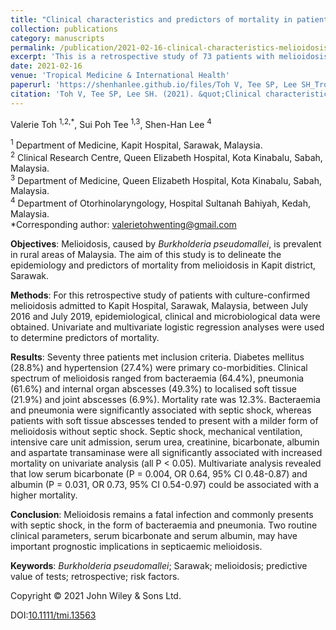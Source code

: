 ```yaml
---
title: "Clinical characteristics and predictors of mortality in patients with melioidosis: the Kapit experience"
collection: publications
category: manuscripts
permalink: /publication/2021-02-16-clinical-characteristics-melioidosis-kapit
excerpt: 'This is a retrospective study of 73 patients with melioidosis at Kapit Hospital, Sarawak, Malaysia between 2016 to 2019. Patients commonly presented with septic shock, in the form of bacteraemia and pneumonia. Two routine clinical parameters, serum bicarbonate and albumin were found to have important prognostic implications in septicaemic melioidosis..'
date: 2021-02-16
venue: 'Tropical Medicine & International Health'
paperurl: 'https://shenhanlee.github.io/files/Toh V, Tee SP, Lee SH_Tropical Medicine & International Health_2021.pdf'
citation: 'Toh V, Tee SP, Lee SH. (2021). &quot;Clinical characteristics and predictors of mortality in patients with melioidosis: the Kapit experience.&quot; <i>Tropical Medicine & International Health</i>. 26(6):664-671.'
---
```


Valerie Toh <sup>1,2,*</sup>, Sui Poh Tee <sup>1,3</sup>, Shen-Han Lee <sup>4</sup>  

<sup>1</sup> Department of Medicine, Kapit Hospital, Sarawak, Malaysia.  
<sup>2</sup> Clinical Research Centre, Queen Elizabeth Hospital, Kota Kinabalu, Sabah, Malaysia.  
<sup>3</sup> Department of Medicine, Queen Elizabeth Hospital, Kota Kinabalu, Sabah, Malaysia.  
<sup>4</sup> Department of Otorhinolaryngology, Hospital Sultanah Bahiyah, Kedah, Malaysia.  
*Corresponding author: [valerietohwenting@gmail.com](mailto:valerietohwenting@gmail.com)  

<b>Objectives</b>: Melioidosis, caused by <i>Burkholderia pseudomallei</i>, is prevalent in rural areas of Malaysia. The aim of this study is to delineate the epidemiology and predictors of mortality from melioidosis in Kapit district, Sarawak.

<b>Methods</b>: For this retrospective study of patients with culture-confirmed melioidosis admitted to Kapit Hospital, Sarawak, Malaysia, between July 2016 and July 2019, epidemiological, clinical and microbiological data were obtained. Univariate and multivariate logistic regression analyses were used to determine predictors of mortality.

<b>Results</b>: Seventy three patients met inclusion criteria. Diabetes mellitus (28.8%) and hypertension (27.4%) were primary co-morbidities. Clinical spectrum of melioidosis ranged from bacteraemia (64.4%), pneumonia (61.6%) and internal organ abscesses (49.3%) to localised soft tissue (21.9%) and joint abscesses (6.9%). Mortality rate was 12.3%. Bacteraemia and pneumonia were significantly associated with septic shock, whereas patients with soft tissue abscesses tended to present with a milder form of melioidosis without septic shock. Septic shock, mechanical ventilation, intensive care unit admission, serum urea, creatinine, bicarbonate, albumin and aspartate transaminase were all significantly associated with increased mortality on univariate analysis (all P < 0.05). Multivariate analysis revealed that low serum bicarbonate (P = 0.004, OR 0.64, 95% CI 0.48-0.87) and albumin (P = 0.031, OR 0.73, 95% CI 0.54-0.97) could be associated with a higher mortality.

<b>Conclusion</b>: Melioidosis remains a fatal infection and commonly presents with septic shock, in the form of bacteraemia and pneumonia. Two routine clinical parameters, serum bicarbonate and serum albumin, may have important prognostic implications in septicaemic melioidosis.

<b>Keywords</b>: <i>Burkholderia pseudomallei</i>; Sarawak; melioidosis; predictive value of tests; retrospective; risk factors.

Copyright © 2021 John Wiley & Sons Ltd.  

DOI:[10.1111/tmi.13563](https://doi.org/10.1111/tmi.13563)
